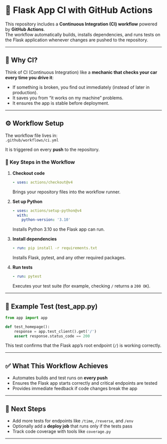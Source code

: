 # 🚀 Flask App CI with GitHub Actions

This repository includes a **Continuous Integration (CI) workflow** powered by **GitHub Actions**.  
The workflow automatically builds, installs dependencies, and runs tests on the Flask application whenever changes are pushed to the repository.

---

## 📌 Why CI?

Think of CI (Continuous Integration) like a **mechanic that checks your car every time you drive it**:
- If something is broken, you find out immediately (instead of later in production).
- It saves you from “it works on my machine” problems.
- It ensures the app is stable before deployment.

---

## ⚙️ Workflow Setup

The workflow file lives in:  
`.github/workflows/ci.yml`

It is triggered on every **push** to the repository.

### 🔑 Key Steps in the Workflow

1. **Checkout code**
   ```yaml
   - uses: actions/checkout@v4
   ```
   Brings your repository files into the workflow runner.

2. **Set up Python**
   ```yaml
   - uses: actions/setup-python@v4
     with:
       python-version: '3.10'
   ```
   Installs Python 3.10 so the Flask app can run.

3. **Install dependencies**
   ```yaml
   - run: pip install -r requirements.txt
   ```
   Installs Flask, pytest, and any other required packages.

4. **Run tests**
   ```yaml
   - run: pytest
   ```
   Executes your test suite (for example, checking `/` returns a `200 OK`).

---

## 🧪 Example Test (test_app.py)

```python
from app import app

def test_homepage():
    response = app.test_client().get('/')
    assert response.status_code == 200
```

This test confirms that the Flask app’s root endpoint (`/`) is working correctly.

---

## ✅ What This Workflow Achieves

- Automates builds and test runs on **every push**  
- Ensures the Flask app starts correctly and critical endpoints are tested  
- Provides immediate feedback if code changes break the app  

---

## 📖 Next Steps

- Add more tests for endpoints like `/time`, `/reverse`, and `/env`  
- Optionally add a **deploy job** that runs only if the tests pass  
- Track code coverage with tools like `coverage.py`  

---
